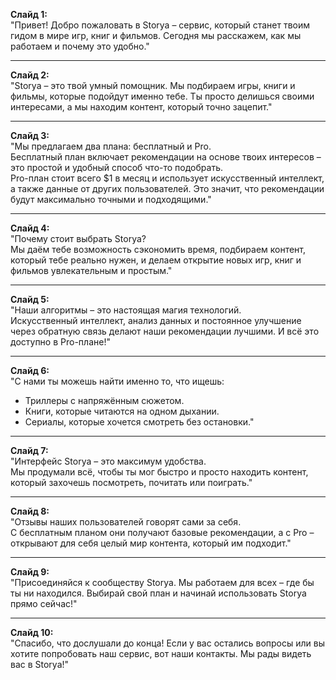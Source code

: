 **Слайд 1:**  
"Привет! Добро пожаловать в Storya – сервис, который станет твоим гидом в мире игр, книг и фильмов. Сегодня мы расскажем, как мы работаем и почему это удобно."

---

**Слайд 2:**  
"Storya – это твой умный помощник. Мы подбираем игры, книги и фильмы, которые подойдут именно тебе. Ты просто делишься своими интересами, а мы находим контент, который точно зацепит."

---

**Слайд 3:**  
"Мы предлагаем два плана: бесплатный и Pro.  
Бесплатный план включает рекомендации на основе твоих интересов – это простой и удобный способ что-то подобрать.  
Pro-план стоит всего $1 в месяц и использует искусственный интеллект, а также данные от других пользователей. Это значит, что рекомендации будут максимально точными и подходящими."

---

**Слайд 4:**  
"Почему стоит выбрать Storya?  
Мы даём тебе возможность сэкономить время, подбираем контент, который тебе реально нужен, и делаем открытие новых игр, книг и фильмов увлекательным и простым."

---

**Слайд 5:**  
"Наши алгоритмы – это настоящая магия технологий.  
Искусственный интеллект, анализ данных и постоянное улучшение через обратную связь делают наши рекомендации лучшими. И всё это доступно в Pro-плане!"

---

**Слайд 6:**  
"С нами ты можешь найти именно то, что ищешь:

- Триллеры с напряжённым сюжетом.
- Книги, которые читаются на одном дыхании.
- Сериалы, которые хочется смотреть без остановки."

---

**Слайд 7:**  
"Интерфейс Storya – это максимум удобства.  
Мы продумали всё, чтобы ты мог быстро и просто находить контент, который захочешь посмотреть, почитать или поиграть."

---

**Слайд 8:**  
"Отзывы наших пользователей говорят сами за себя.  
С бесплатным планом они получают базовые рекомендации, а с Pro – открывают для себя целый мир контента, который им подходит."

---

**Слайд 9:**  
"Присоединяйся к сообществу Storya. Мы работаем для всех – где бы ты ни находился. Выбирай свой план и начинай использовать Storya прямо сейчас!"

---

**Слайд 10:**  
"Спасибо, что дослушали до конца! Если у вас остались вопросы или вы хотите попробовать наш сервис, вот наши контакты. Мы рады видеть вас в Storya!"